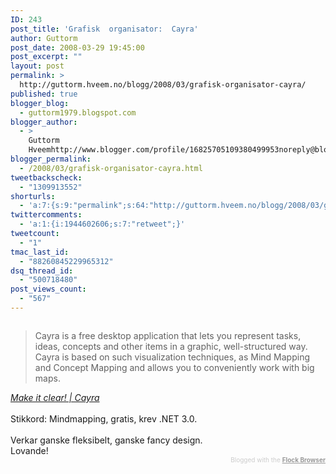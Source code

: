```yaml
---
ID: 243
post_title: 'Grafisk  organisator:  Cayra'
author: Guttorm
post_date: 2008-03-29 19:45:00
post_excerpt: ""
layout: post
permalink: >
  http://guttorm.hveem.no/blogg/2008/03/grafisk-organisator-cayra/
published: true
blogger_blog:
  - guttorm1979.blogspot.com
blogger_author:
  - >
    Guttorm
    Hveemhttp://www.blogger.com/profile/16825705109380499953noreply@blogger.com
blogger_permalink:
  - /2008/03/grafisk-organisator-cayra.html
tweetbackscheck:
  - "1309913552"
shorturls:
  - 'a:7:{s:9:"permalink";s:64:"http://guttorm.hveem.no/blogg/2008/03/grafisk-organisator-cayra/";s:7:"tinyurl";s:25:"http://tinyurl.com/b3d5qa";s:4:"isgd";s:17:"http://is.gd/huMT";s:5:"bitly";s:18:"http://bit.ly/mfzG";s:5:"snipr";s:22:"http://snipr.com/av7g3";s:5:"snurl";s:22:"http://snurl.com/av7g3";s:7:"snipurl";s:24:"http://snipurl.com/av7g3";}'
twittercomments:
  - 'a:1:{i:1944602606;s:7:"retweet";}'
tweetcount:
  - "1"
tmac_last_id:
  - "88260845229965312"
dsq_thread_id:
  - "500718480"
post_views_count:
  - "567"
---
```

<a href="http://www.cayra.net/" title="">  <img alt="" src="http://cayra.net/files/release-095-preview.jpg" border="0" /> </a><br /><blockquote cite="http://www.cayra.net/">Cayra is a free desktop application that lets you represent tasks, ideas, concepts and other items in a graphic, well-structured way. Cayra is based on such visualization techniques, as Mind Mapping and Concept Mapping and allows you to conveniently work with big maps.</blockquote><cite cite="http://www.cayra.net/"><a href="http://www.cayra.net/">Make it clear! | Cayra</a></cite><br /><br />Stikkord: Mindmapping, gratis, krev .NET 3.0.<br /><br />Verkar ganske fleksibelt, ganske fancy design.<br />Lovande!<div class="flockcredit" style="text-align: right; color: #CCC; font-size: x-small;">Blogged with the <a href="http://www.flock.com/blogged-with-flock" style="color: #999; font-weight: bold;" target="_new" title="Flock Browser">Flock Browser</a></div>